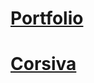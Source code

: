 # [Portfolio](https://mayankumredkar.github.io)
# [Corsiva](https://mayankumredkar.github.io/corsiva)

